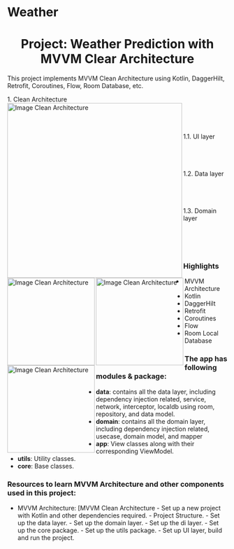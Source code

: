 # Weather

<h1 align="center">Project: Weather Prediction with MVVM Clear Architecture</h1>

This project implements MVVM Clean Architecture using Kotlin, DaggerHilt, Retrofit, Coroutines, Flow, Room Database, etc.

<div align="left">1. Clean Architecture</div>
<div align="left">
  <img align="left"  width="400" height="400" src="https://developer.android.com/static/topic/libraries/architecture/images/mad-arch-overview.png" alt="Image Clean Architecture"/>
</div>
<br/>
<br/>
<br/>
<br/>

<div align="left">1.1. UI layer</div>
<div align="left">
  <img align="left"  width="200" height="200" src="https://developer.android.com/static/topic/libraries/architecture/images/mad-arch-overview-ui.png" alt="Image Clean Architecture"/>
</div>
<br/>
<br/>
<br/>
<br/>

<div align="left">1.2. Data layer</div>
<div align="left">
  <img align="left"  width="200" height="200" src="https://developer.android.com/static/topic/libraries/architecture/images/mad-arch-overview-data.png" alt="Image Clean Architecture"/>
</div>

<br/>
<br/>
<br/>
<br/>

<div align="left">1.3. Domain layer</div>
<div align="left">
  <img align="left"  width="200" height="200" src="https://developer.android.com/static/topic/libraries/architecture/images/mad-arch-overview-domain.png" alt="Image Clean Architecture"/>
</div>
<br/>
<br/>
<br/>
<br/>

<div>

### Highlights
- MVVM Architecture
- Kotlin
- DaggerHilt
- Retrofit
- Coroutines
- Flow
- Room Local Database

### The app has following modules & package:

- **data**: contains all the data layer, including dependency injection related, service, network, interceptor, localdb using room, repository, and data model.
- **domain**: contains all the domain layer, including dependency injection related, usecase, domain model, and mapper
- **app**: View classes along with their corresponding ViewModel.
- **utils**: Utility classes.
- **core**: Base classes.

### Resources to learn MVVM Architecture and other components used in this project:

- MVVM
  Architecture: [MVVM Clean Architecture
        - Set up a new project with Kotlin and other dependencies required.
        - Project Structure.
        - Set up the data layer.
        - Set up the domain layer.
        - Set up the di layer.
        - Set up the core package.
        - Set up the utils package.
        - Set up UI layer, build and run the project.

  </div>
